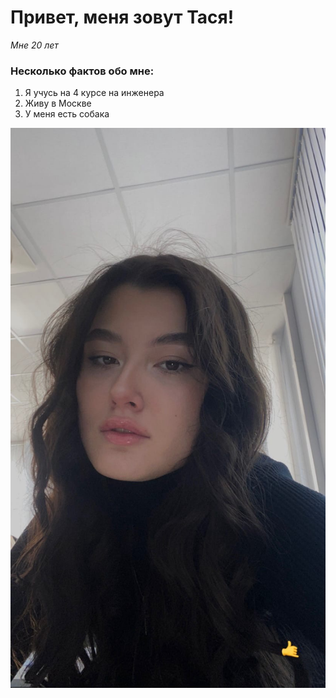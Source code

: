 # Привет, меня зовут Тася!

_Мне 20 лет_
 
 ### Несколько фактов обо мне:

1. Я учусь на 4 курсе на инженера
2. Живу в Москве
3. У меня есть собака

 ![Alt text](img/jcWiIAwOElE.jpg)
